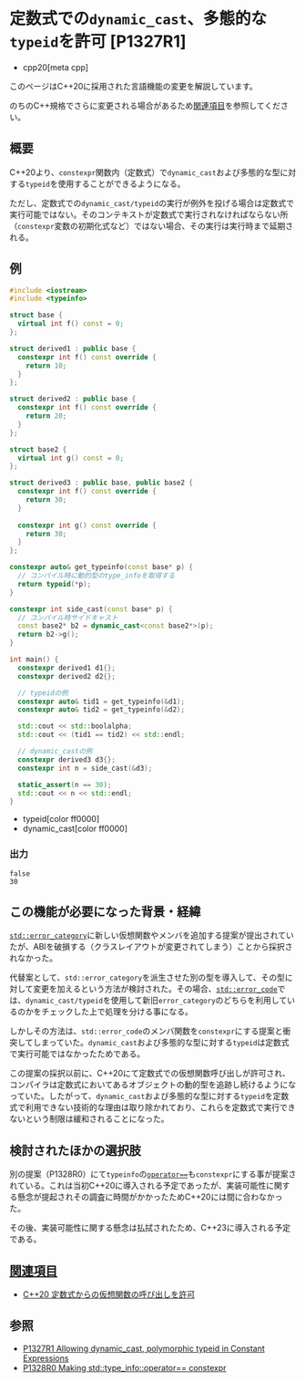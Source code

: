 # 定数式での`dynamic_cast`、多態的な`typeid`を許可 [P1327R1]
* cpp20[meta cpp]

<!-- start lang caution -->

このページはC++20に採用された言語機能の変更を解説しています。

のちのC++規格でさらに変更される場合があるため[関連項目](#relative-page)を参照してください。

<!-- last lang caution -->

## 概要

C++20より、`constexpr`関数内（定数式）で`dynamic_cast`および多態的な型に対する`typeid`を使用することができるようになる。

ただし、定数式での`dynamic_cast/typeid`の実行が例外を投げる場合は定数式で実行可能ではない。そのコンテキストが定数式で実行されなければならない所（`constexpr`変数の初期化式など）ではない場合、その実行は実行時まで延期される。

## 例
```cpp example
#include <iostream>
#include <typeinfo>

struct base {
  virtual int f() const = 0;
};

struct derived1 : public base {
  constexpr int f() const override {
    return 10;
  }
};

struct derived2 : public base {
  constexpr int f() const override {
    return 20;
  }
};

struct base2 {
  virtual int g() const = 0;
};

struct derived3 : public base, public base2 {
  constexpr int f() const override {
    return 30;
  }
  
  constexpr int g() const override {
    return 30;
  }
};

constexpr auto& get_typeinfo(const base* p) {
  // コンパイル時に動的型のtype_infoを取得する
  return typeid(*p);
}

constexpr int side_cast(const base* p) {
  // コンパイル時サイドキャスト
  const base2* b2 = dynamic_cast<const base2*>(p);
  return b2->g();
}

int main() {
  constexpr derived1 d1{};
  constexpr derived2 d2{};

  // typeidの例
  constexpr auto& tid1 = get_typeinfo(&d1);
  constexpr auto& tid2 = get_typeinfo(&d2);

  std::cout << std::boolalpha;
  std::cout << (tid1 == tid2) << std::endl;

  // dynamic_castの例
  constexpr derived3 d3{};
  constexpr int n = side_cast(&d3);

  static_assert(n == 30);
  std::cout << n << std::endl;
}
```
* typeid[color ff0000]
* dynamic_cast[color ff0000]

### 出力
```
false
30
```

## この機能が必要になった背景・経緯

[`std::error_category`](/reference/system_error/error_category.md)に新しい仮想関数やメンバを追加する提案が提出されていたが、ABIを破損する（クラスレイアウトが変更されてしまう）ことから採択されなかった。

代替案として、`std::error_category`を派生させた別の型を導入して、その型に対して変更を加えるという方法が検討された。その場合、[`std::error_code`](/reference/system_error/error_code.md)では、`dynamic_cast/typeid`を使用して新旧`error_category`のどちらを利用しているのかをチェックした上で処理を分ける事になる。

しかしその方法は、`std::error_code`のメンバ関数を`constexpr`にする提案と衝突してしまっていた。`dynamic_cast`および多態的な型に対する`typeid`は定数式で実行可能ではなかったためである。

この提案の採択以前に、C++20にて定数式での仮想関数呼び出しが許可され、コンパイラは定数式においてあるオブジェクトの動的型を追跡し続けるようになっていた。したがって、`dynamic_cast`および多態的な型に対する`typeid`を定数式で利用できない技術的な理由は取り除かれており、これらを定数式で実行できないという制限は緩和されることになった。

## 検討されたほかの選択肢

別の提案（P1328R0）にて`typeinfo`の[`operator==`](/reference/typeinfo/type_info/op_equal.md)も`constexpr`にする事が提案されている。これは当初C++20に導入される予定であったが、実装可能性に関する懸念が提起されその調査に時間がかかったためC++20には間に合わなかった。

その後、実装可能性に関する懸念は払拭されたため、C++23に導入される予定である。

## <a id="relative-page" href="#relative-page">関連項目</a>

- [C++20 定数式からの仮想関数の呼び出しを許可](/lang/cpp20/allow_virtual_function_calls_in_constant_expressions.md)


## 参照

- [P1327R1 Allowing dynamic_cast, polymorphic typeid in Constant Expressions](http://www.open-std.org/jtc1/sc22/wg21/docs/papers/2018/p1327r1.html)
- [P1328R0 Making std::type_info::operator== constexpr](https://wg21.link/P1328)

